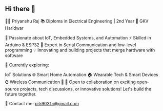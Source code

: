 ## Hi there 👋

👨‍💻 Priyanshu Raj
📚 Diploma in Electrical Engineering | 2nd Year
🏫 GKV Haridwar

🚀 Passionate about IoT, Embedded Systems, and Automation
⚡ Skilled in Arduino & ESP32
🔌 Expert in Serial Communication and low-level programming
💡 Innovating and building projects that merge hardware with software

🔧 Currently exploring:

IoT Solutions 🌐
Smart Home Automation 🏠
Wearable Tech & Smart Devices ⌚
Wireless Communication 📡
💬 Open to collaboration on exciting open-source projects, tech discussions, or innovative solutions! Let's build the future together.

📧 Contact me: pr590315@gmail.com
